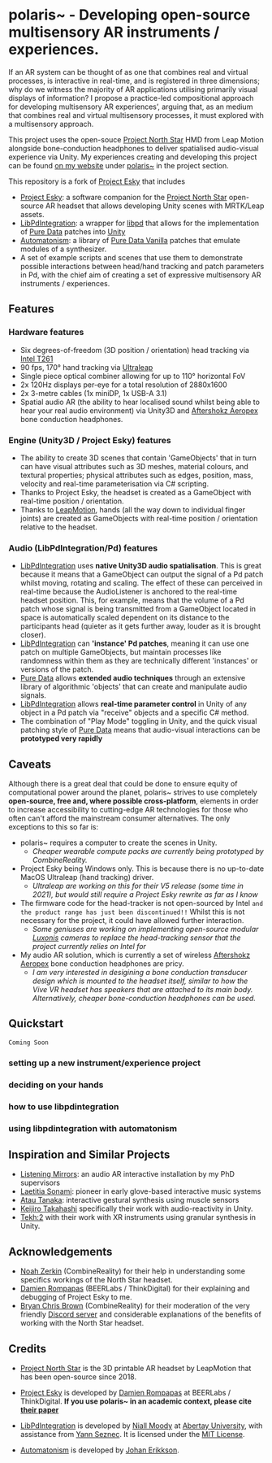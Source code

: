 # polaris~ - Developing open-source multisensory AR instruments / experiences.

If an AR system can be thought of as one that combines real and virtual processes, is interactive in real-time, and is registered in three dimensions; why do we witness the majority of AR applications utilising primarily visual displays of information? I propose a practice-led compositional approach for developing multisensory AR experiences’, arguing that, as an medium that combines real and virtual multisensory processes, it must explored with a multisensory approach.

This project uses the open-souce [Project North Star](https://docs.projectnorthstar.org/) HMD from Leap Motion alongside bone-conduction headphones to deliver spatialised audio-visual experience via Unity. My experiences creating and developing this project can be found [on my website](https://www.sambilbow.com) under [polaris~](https://sambilbow.com/projects/polaris/index.html) in the project section.

This repository is a fork of [Project Esky](https://github.com/HyperLethalVector/ProjectEsky-UnityIntegration) that includes 
- [Project Esky](https://github.com/HyperLethalVector/ProjectEsky-UnityIntegration): a software companion for the [Project North Star](https://docs.projectnorthstar.org/) open-source AR headset that allows developing Unity scenes with MRTK/Leap assets.
- [LibPdIntegration](https://github.com/LibPdIntegration/LibPdIntegration): a wrapper for [libpd](https://github.com/libpd/libpd) that allows for the implementation of [Pure Data](https://puredata.info/) patches into [Unity](https://unity3d.com/)
- [Automatonism](https://www.automatonism.com/the-software): a library of [Pure Data Vanilla](https://puredata.info/) patches that emulate modules of a synthesizer.
- A set of example scripts and scenes that use them to demonstrate possible interactions between head/hand tracking and patch parameters in Pd, with the chief aim of creating a set of expressive multisensory AR instruments / experiences.

## Features
### Hardware features
- Six degrees-of-freedom (3D position / orientation) head tracking via [Intel T261]()
- 90 fps, 170° hand tracking via [Ultraleap](https://www.ultraleap.com/product/stereo-ir-170/)
- Single piece optical combiner allowing for up to 110° horizontal FoV
- 2x 120Hz displays per-eye for a total resolution of 2880x1600 
- 2x 3-metre cables (1x miniDP, 1x USB-A 3.1)
- Spatial audio AR (the ability to hear localised sound whilst being able to hear your real audio environment) via Unity3D and [Aftershokz Aeropex](https://aftershokz.co.uk/products/aeropex) bone conduction headphones.

### Engine (Unity3D / Project Esky) features
- The ability to create 3D scenes that contain 'GameObjects' that in turn can have visual attributes such as 3D meshes, material colours, and textural properties; physical attributes such as edges, position, mass, velocity and real-time parameterisation via C# scripting.
- Thanks to Project Esky, the headset is created as a GameObject with real-time position / orientation.
- Thanks to [LeapMotion](https://github.com/leapmotion/UnityModules), hands (all the way down to individual finger joints) are created as GameObjects with real-time position / orientation relative to the headset.


### Audio (LibPdIntegration/Pd) features
- [LibPdIntegration](https://github.com/LibPdIntegration/LibPdIntegration) uses **native Unity3D audio spatialisation**. This is great because it means that a GameObject can output the signal of a Pd patch whilst moving, rotating and scaling. The effect of these can perceived in real-time because the AudioListener is anchored to the real-time headset position. This, for example, means that the volume of a Pd patch whose signal is being transmitted from a GameObject located in space is automatically scaled dependent on its distance to the participants head (quieter as it gets further away, louder as it is brought closer).
- [LibPdIntegration](https://github.com/LibPdIntegration/LibPdIntegration) can **'instance' Pd patches**, meaning it can use one patch on multiple GameObjects, but maintain processes like randomness within them as they are technically different 'instances' or versions of the patch.
- [Pure Data](https://puredata.info/) allows **extended audio techniques** through an extensive library of algorithmic 'objects' that can create and manipulate audio signals.
- [LibPdIntegration](https://github.com/LibPdIntegration/LibPdIntegration) allows **real-time parameter control** in Unity of any object in a Pd patch via "receive" objects and a specific C# method.
- The combination of "Play Mode" toggling in Unity, and the quick visual patching style of [Pure Data](https://puredata.info/) means that audio-visual interactions can be **prototyped very rapidly**

## Caveats
Although there is a great deal that could be done to ensure equity of computational power around the planet, polaris~ strives to use completely **open-source, free and, where possible cross-platform**, elements in order to increase accessibility to cutting-edge AR technologies for those who often can't afford the mainstream consumer alternatives. The only exceptions to this so far is:
- polaris~ requires a computer to create the scenes in Unity.
  - *Cheaper wearable compute packs are currently being prototyped by CombineReality.*
- Project Esky being Windows only. This is because there is no up-to-date MacOS Ultraleap (hand tracking) driver. 
  - *Ultraleap are working on this for their V5 release (some time in 2021), but would still require a Project Esky rewrite as far as I know*
- The firmware code for the head-tracker is not open-sourced by Intel `and the product range has just been discontinued!!` Whilst this is not necessary for the project, it could have allowed further interaction. 
  - *Some geniuses are working on implementing open-source modular [Luxonis](https://shop.luxonis.com/collections/modular-cameras) cameras to replace the head-tracking sensor that the project currently relies on Intel for*
- My audio AR solution, which is currently a set of wireless [Aftershokz Aeropex](https://aftershokz.co.uk/products/aeropex) bone conduction headphones are pricy. 
  - *I am very interested in desigining a bone conduction transducer design which is mounted to the headset itself, similar to how the Vive VR headset has speakers that are attached to its main body. Alternatively, cheaper bone-conduction headphones can be used.*



## Quickstart
`Coming Soon`
### setting up a new instrument/experience project
### deciding on your hands
### how to use libpdintegration
### using libpdintegration with automatonism

## Inspiration and Similar Projects
- [Listening Mirrors](http://listeningmirrors.net/): an audio AR interactive installation by my PhD supervisors
- [Laetitia Sonami](https://sonami.net/): pioneer in early glove-based interactive music systems
- [Atau Tanaka](https://www.youtube.com/watch?v=p8CKjmE7zys): interactive gestural synthesis using muscle sensors
- [Keijiro Takahashi](https://github.com/keijiro) specifically their work with audio-reactivity in Unity.
- [Tekh:2](https://github.com/TEKH2/XR-Audio-Visual-Instruments) with their work with XR instruments using granular synthesis in Unity.

## Acknowledgements
- [Noah Zerkin](https://twitter.com/noazark) (CombineReality) for their help in understanding some specifics workings of the North Star headset.
- [Damien Rompapas](https://www.linkedin.com/in/dr-damien-rompapas-3a4b63170/?originalSubdomain=jp) (BEERLabs / ThinkDigital) for their explaining and debugging of Project Esky to me.
- [Bryan Chris Brown](https://twitter.com/BryanChrisBrown) (CombineReality) for their moderation of the very friendly [Discord server](https://discord.gg/WnzNZa3qnf) and considerable explanations of the benefits of working with the North Star headset.

## Credits
- [Project North Star](https://docs.projectnorthstar.org/) is the 3D printable AR headset by LeapMotion that has been open-source since 2018.

- [Project Esky](https://github.com/HyperLethalVector/ProjectEsky-UnityIntegration) is developed by [Damien Rompapas](/) at BEERLabs / ThinkDigital. **If you use polaris~ in an academic context, please cite [their paper](https://dl.acm.org/doi/10.1145/3411763.3451804)**

- [LibPdIntegration](https://github.com/LibPdIntegration/LibPdIntegration) is developed by [Niall Moody](http://www.niallmoody.com) at [Abertay University](http://www.abertay.ac.uk), with assistance from [Yann Seznec](http://www.yannseznec.com/). It is licensed under the [MIT License](https://github.com/LibPdIntegration/LibPdIntegration/blob/master/LICENSE.txt).

- [Automatonism](https://www.automatonism.com/the-software) is developed by [Johan Erikkson](https://www.linkedin.com/in/johan-eriksson-ph-d-84393a56/).

